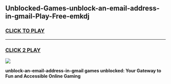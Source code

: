 
## Unblocked-Games-unblock-an-email-address-in-gmail-Play-Free-emkdj
<h3>
<a href="https://premium76.site?title=unblock-an-email-address-in-gmail&ref=23A">CLICK TO PLAY</a></h3>
<hr>

<h3>
<a href="https://premium76.site?title=unblock-an-email-address-in-gmail&ref=23A">CLICK 2 PLAY</a>
  
</h3>

<a href="https://premium76.site?title=unblock-an-email-address-in-gmail&ref=23A"><img src="https://clearcache.store/games.png"></a>


**unblock-an-email-address-in-gmail games unblocked: Your Gateway to Fun and Accessible Online Gaming**
